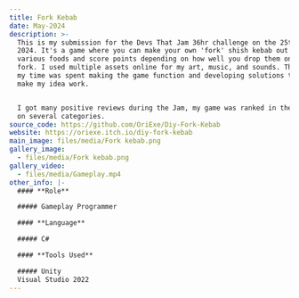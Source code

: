 ```yaml
---
title: Fork Kebab
date: May-2024
description: >-
  This is my submission for the Devs That Jam 36hr challenge on the 25th of May
  2024. It's a game where you can make your own 'fork' shish kebab out of
  various foods and score points depending on how well you drop them onto the
  fork. I used multiple assets online for my art, music, and sounds. The rest of
  my time was spent making the game function and developing solutions that would
  make my idea work.


  I got many positive reviews during the Jam, my game was ranked in the top 10
  on several categories.
source_code: https://github.com/OriExe/Diy-Fork-Kebab
website: https://oriexe.itch.io/diy-fork-kebab
main_image: files/media/Fork kebab.png
gallery_image:
  - files/media/Fork kebab.png
gallery_video:
  - files/media/Gameplay.mp4
other_info: |-
  #### **Role**

  ##### Gameplay Programmer  

  #### **Language**

  ##### C#  

  #### **Tools Used**

  ##### Unity  
  Visual Studio 2022
---
```

